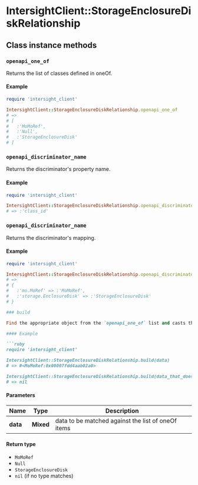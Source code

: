 # IntersightClient::StorageEnclosureDiskRelationship

## Class instance methods

### `openapi_one_of`

Returns the list of classes defined in oneOf.

#### Example

```ruby
require 'intersight_client'

IntersightClient::StorageEnclosureDiskRelationship.openapi_one_of
# =>
# [
#   :'MoMoRef',
#   :'Null',
#   :'StorageEnclosureDisk'
# ]
```

### `openapi_discriminator_name`

Returns the discriminator's property name.

#### Example

```ruby
require 'intersight_client'

IntersightClient::StorageEnclosureDiskRelationship.openapi_discriminator_name
# => :'class_id'
```

### `openapi_discriminator_name`

Returns the discriminator's mapping.

#### Example

```ruby
require 'intersight_client'

IntersightClient::StorageEnclosureDiskRelationship.openapi_discriminator_mapping
# =>
# {
#   :'mo.MoRef' => :'MoMoRef',
#   :'storage.EnclosureDisk' => :'StorageEnclosureDisk'
# }

### build

Find the appropriate object from the `openapi_one_of` list and casts the data into it.

#### Example

```ruby
require 'intersight_client'

IntersightClient::StorageEnclosureDiskRelationship.build(data)
# => #<MoMoRef:0x00007fdd4aab02a0>

IntersightClient::StorageEnclosureDiskRelationship.build(data_that_doesnt_match)
# => nil
```

#### Parameters

| Name | Type | Description |
| ---- | ---- | ----------- |
| **data** | **Mixed** | data to be matched against the list of oneOf items |

#### Return type

- `MoMoRef`
- `Null`
- `StorageEnclosureDisk`
- `nil` (if no type matches)

